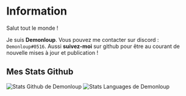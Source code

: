 # Information
Salut tout le monde !

Je suis **Demonloup**. Vous pouvez me contacter sur discord : `Demonloup#0516`.
Aussi **suivez-moi** sur github pour être au courant de nouvelle mises à jour et publication !

## Mes Stats Github
![Stats Github de Demonloup](https://github-readme-stats.vercel.app/api?username=demonloupyt&show_icons=true&count_private=true&theme=tokyonight)
![Stats Languages de Demonloup](https://github-readme-stats.vercel.app/api/top-langs/?username=demonloupyt&layout=compact&count_private=true&theme=tokyonight)
 
